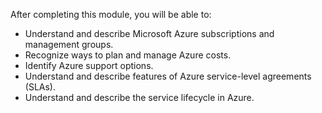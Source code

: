 
After completing this module, you will be able to:

* Understand and describe Microsoft Azure subscriptions and management groups.
* Recognize ways to plan and manage Azure costs.
* Identify Azure support options.
* Understand and describe features of Azure service-level agreements (SLAs).
* Understand and describe the service lifecycle in Azure.
